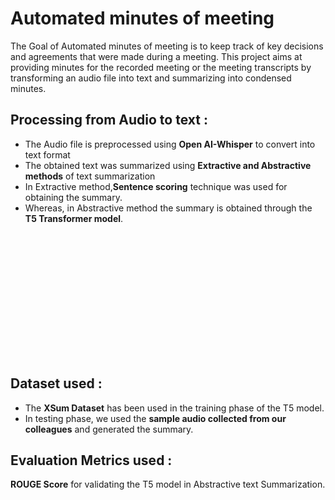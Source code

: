 # Automated minutes of meeting
  The Goal of Automated minutes of meeting is to keep track of key decisions and agreements that were made during a meeting. This project aims at providing minutes for the recorded meeting or the meeting transcripts by transforming an audio file into text and summarizing into condensed minutes.

## Processing from Audio to text :
* The Audio file is preprocessed using **Open AI-Whisper** to convert into text format
* The obtained text was summarized using **Extractive and Abstractive methods** of text summarization
* In Extractive method,**Sentence scoring** technique was used for obtaining the summary.
* Whereas, in Abstractive method the summary is obtained through the **T5 Transformer model**.
<p align="left">
  <img width="1=200" height="200" src="https://www.google.com/url?sa=i&url=https%3A%2F%2Fwww.fr.freelancer.com%2Fu%2Farunaddagatla%2Fportfolio%2Fabstractive-text-summarization-10585568&psig=AOvVaw2HwiFyf-dYtIvdRTtyAxKD&ust=1704521746833000&source=images&cd=vfe&opi=89978449&ved=0CBIQjRxqFwoTCLj-5LzMxYMDFQAAAAAdAAAAABAR">
</p>

## Dataset used :
* The **XSum Dataset** has been used in the training phase of the T5 model.
* In testing phase, we used the **sample audio collected from our colleagues** and generated the summary.

## Evaluation Metrics used :
  **ROUGE Score** for validating the T5 model in Abstractive text Summarization.
